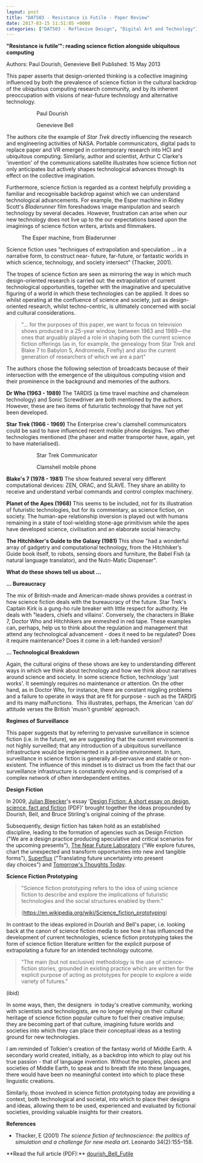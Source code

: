 ```yaml
---
layout: post
title: "DAT503 - Resistance is Futile - Paper Review"
date: 2017-03-15 11:51:05 +0000
categories: ["DAT503 - Reflexive Design", "Digital Art and Technology"]
---
```


**"Resistance is futile’": reading science fiction alongside ubiquitous computing**

Authors: Paul Dourish, Genevieve Bell Published: 15 May 2013

This paper asserts that design-oriented thinking is a collective imagining influenced by both the prevalence of science fiction in the cultural backdrop of the ubiquitous computing research community, and by its inherent preoccupation with visions of near-future technology and alternative technology.

<figure><figure><a href="{{ site.baseurl }}/wp-content/uploads/2023/05/dourish-headshot.jpg"><img src="https://www.circleseven.co.uk/wp-content/uploads/2023/05/dourish-headshot.jpg" alt="" class="wp-image-827"/></a><figcaption>Paul Dourish</figcaption></figure>

<figure><a href="{{ site.baseurl }}/wp-content/uploads/2023/05/genevieve-bell.jpg"><img src="https://www.circleseven.co.uk/wp-content/uploads/2023/05/genevieve-bell-760x1024.jpg" alt="" class="wp-image-828"/></a><figcaption>Genevieve Bell</figcaption></figure>
</figure>

The authors cite the example of *Star Trek* directly influencing the research and engineering activities of NASA. Portable communicators, digital pads to replace paper and VR emerged in contemporary research into HCI and ubiquitous computing. Similarly, author and scientist, Arthur C Clarke's 'invention' of the communications satellite illustrates how science fiction not only anticipates&nbsp;but actively shapes technological advances through its effect on the collective imagination.

Furthermore, science fiction is regarded as a context helpfully providing a familiar and recognisable backdrop against which we can understand technological advancements. For example, the Esper machine in Ridley Scott's *Bladerunner* film foreshadows image manipulation and search technology by several decades. However, frustration can arise when our new technology does not live up to the our expectations based upon the imaginings of science fiction writers, artists and filmmakers.

<figure><a href="{{ site.baseurl }}/wp-content/uploads/2023/05/5624b2201761298dfb59719b5525ebf1-1.jpg"><img src="https://www.circleseven.co.uk/wp-content/uploads/2023/05/5624b2201761298dfb59719b5525ebf1-1.jpg" alt="" class="wp-image-829"/></a><figcaption>The Esper machine, from Bladerunner</figcaption></figure>

Science fiction uses "techniques of extrapolation and speculation ... in a narrative form, to construct near- future, far-future, or fantastic worlds in which science, technology, and society intersect" (Thacker, 2001).

The tropes of science fiction are seen as mirroring the way in which much design-oriented research is carried out: the extrapolation of current technological opportunities, together with the imaginative and speculative figuring of a world in which these technologies can be applied. It does so whilst operating at the confluence of science and society, just as design-oriented research, whilst techno-centric, is ultimately concerned with social and cultural considerations.

<blockquote><p>"... for the purposes of this paper, we want to focus on television shows produced in a 25-year window, between 1963 and 1989—the ones that arguably played a role in shaping both the current science fiction offerings (as in, for example, the genealogy from Star Trek and Blake 7 to Babylon 5, Andromeda, Firefly) and also the current generation of researchers of which we are a part"</p>
</blockquote>

The authors chose the following selection of broadcasts because of their intersection with the emergence of the ubiquitous computing vision and their prominence in the background and memories of the authors.

**Dr Who (1963 - 1989)** The TARDIS (a time travel machine and chameleon technology) and Sonic Screwdriver are both mentioned by the authors. However, these are two items of futuristic technology that have not yet been developed.

**Star Trek (1966 - 1969)** The Enterprise crew's clamshell communicators could be said to have influenced recent mobile phone designs. Two other technologies mentioned (the phaser and matter transporter have, again, yet to have materialised).

<figure><figure><a href="{{ site.baseurl }}/wp-content/uploads/2023/05/20090704-1971_StarTrekTOSCommunicatorReplica.jpg"><img src="https://www.circleseven.co.uk/wp-content/uploads/2023/05/20090704-1971_StarTrekTOSCommunicatorReplica-738x1024.jpg" alt="" class="wp-image-831"/></a><figcaption>Star Trek Communicator</figcaption></figure>

<figure><a href="{{ site.baseurl }}/wp-content/uploads/2023/05/NTT_DoCoMo_FOMA_F880iES_bronze.jpg"><img src="https://www.circleseven.co.uk/wp-content/uploads/2023/05/NTT_DoCoMo_FOMA_F880iES_bronze-628x1024.jpg" alt="" class="wp-image-830"/></a><figcaption>Clamshell mobile phone</figcaption></figure>
</figure>

**Blake's 7 (1978 - 1981)** The show featured several very different computational devices: ZEN, ORAC, and SLAVE. They share an ability to receive and understand verbal commands and control complex machinery.

**Planet of the Apes (1968)** This seems to be included, not for its illustration of futuristic technologies, but for its commentary, as science fiction, on society. The human-ape relationship inversion is played out with humans remaining in a state of tool-wielding stone-age primitivism while the apes have developed science, civilisation and an elaborate social hierarchy.

**The Hitchhiker's Guide to the Galaxy (1981)** This show "had a wonderful array of gadgetry and computational technology, from the Hitchhiker’s Guide book itself, to robots, sensing doors and furniture, the Babel Fish (a natural language translator), and the Nutri-Matic Dispenser".

**What do these shows tell us about ...**

**... Bureaucracy**

The mix of British-made and American-made shows provides a contrast in how science fiction deals with the bureaucracy of the future. Star Trek's Captain Kirk is a gung-ho rule breaker with little respect for authority. He deals with "leaders, chiefs and villains'. Conversely, the characters in Blake 7, Doctor Who and Hitchhikers are enmeshed in red tape. These examples can, perhaps, help us to think about the regulation and management that attend any technological advancement - does it need to be regulated? Does it require maintenance? Does it come in a left-handed version?

**... Technological Breakdown**

Again, the cultural origins of these shows are key to understanding different ways in which we think about technology and how we think about narratives around science and society. In some science fiction, technology 'just works'. It seemingly requires no maintenance or attention. On the other hand, as in Doctor Who, for instance, there are constant niggling problems and a failure to operate in&nbsp;ways that are fit for purpose - such as the TARDIS and its many malfunctions. &nbsp;This illustrates, perhaps, the American 'can do' attitude verses the British 'musn't grumble' approach.

**Regimes of Surveillance**

This paper suggests that by referring to pervasive surveillance in science fiction (i.e. in the future), we are suggesting that the current environment is not highly surveilled; that any introduction of a ubiquitous surveillance infrastructure would be implemented in a pristine environment. In turn, surveillance in science fiction is generally all-pervasive and stable or non-existent. The influence of this mindset is to distract us from the fact that our surveillance infrastructure is constantly evolving and is comprised of a complex network of often interdependent entities.

**Design Fiction**

<p>In 2009, <a href="https://en.wikipedia.org/wiki/Julian_Bleecker">Julian Bleecker</a>'s essay '<a href="http://drbfw5wfjlxon.cloudfront.net/writing/DesignFiction_WebEdition.pdf">Design Fiction:&nbsp;A short essay on design, science, fact and fiction</a>&nbsp;(PDF)' brought together the ideas propounded by Dourish, Bell, and Bruce Stirling's original coining of the phrase.</p>

<p>Subsequently, design fiction has taken hold as an established discipline,&nbsp;leading to the formation of agencies such as Design Friction ("We are a design practice producing speculative and critical scenarios for the upcoming presents"), <a href="http://nearfuturelaboratory.com/">The Near Future Laboratory</a> ("We explore futures, chart the unexpected and transform opportunities into new and tangible forms"), <a href="http://superflux.in/">Superflux</a> ("Translating future&nbsp;uncertainty into&nbsp;present day&nbsp;choices") and <a href="http://www.tomorrowsthoughtstoday.com">Tomorrow's Thoughts Today</a>.</p>

**Science Fiction Prototyping**

<blockquote><p>"Science fiction prototyping refers to the idea of using&nbsp;science fiction&nbsp;to describe and explore the implications of futuristic technologies and the social structures enabled by them."</p>

<p>(<a href="https://en.wikipedia.org/wiki/Science_fiction_prototyping">https://en.wikipedia.org/wiki/Science_fiction_prototyping</a>)</p>
</blockquote>

In contrast to the ideas explored in Dourish and Bell's paper, i.e. looking back at the canon of science fiction media to see how it has influenced the development of current technologies, science fiction prototyping takes the form of science fiction literature written for the explicit purpose of extrapolating a future for an intended technology outcome.

<blockquote><p>"The main (but not exclusive) methodology is the use of&nbsp;science-fiction&nbsp;stories, grounded in existing practice which are written for the explicit purpose of acting as prototypes for people to explore a wide variety of futures."</p>
</blockquote>

(ibid)

In some ways, then, the designers &nbsp;in today's creative community, working with scientists and technologists, are no longer relying on their cultural heritage of science fiction popular culture to fuel their creative impulse; they are becoming part of that culture, imagining future worlds and societies into which they can place their conceptual ideas as a testing ground for new technologies.

I am reminded of Tolkien's creation of the fantasy world of Middle Earth. A secondary world created, initially, as a backdrop into which to play out his true passion - that of language invention. Without the peoples, places and societies of Middle Earth, to speak and to breath life into these languages, there would have been no meaningful context into which to place these linguistic creations.

Similarly, those involved in science fiction prototyping today are providing a context, both technological and societal, into which to place their designs and ideas, allowing them to be used, experienced and evaluated by fictional societies, providing valuable insights for their creators.

**References**

- Thacker, E (2001) *The science fiction of technoscience: the politics of simulation and a challenge for new media art*. Leonardo 34(2):155–158.

<p>**Read the full article (PDF):** <a href="http://localhost/wp-content/uploads/2017/03/dourish_Bell_Futile.pdf">dourish_Bell_Futile</a></p>
